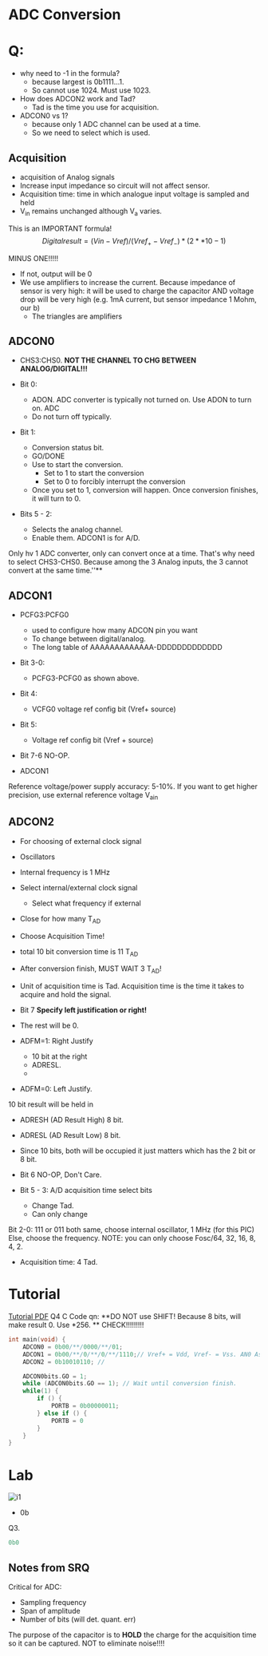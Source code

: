 
# ADC Conversion


# Q:
- why need to -1 in the formula?
	- because largest is 0b1111...1. 
	- So cannot use 1024. Must use 1023.
- How does ADCON2 work and Tad?
	- Tad is the time you use for acquisition. 
- ADCON0 vs 1?
	- because only 1 ADC channel can be used at a time.
	- So we need to select which is used.





## Acquisition
- acquisition of Analog signals
- Increase input impedance so circuit will not affect sensor.
- Acquisition time: time in which analogue input voltage is sampled and held
- V<sub>in</sub> remains unchanged although V<sub>a</sub> varies.

This is an IMPORTANT formula!
$$
Digital result = (Vin - Vref)/(Vref_+ - Vref_-) * (2**10-1)
$$


MINUS ONE!!!!!

- If not, output will be 0
- We use amplifiers to increase the current. Because impedance of sensor is very high: it will be used to charge the capacitor AND voltage drop will be very high (e.g. 1mA current, but sensor impedance 1 Mohm, our b)
	- The triangles are amplifiers


## ADCON0

- CHS3:CHS0.
**NOT THE CHANNEL TO CHG BETWEEN ANALOG/DIGITAL!!!**

- Bit 0:
	- ADON. ADC converter is typically not turned on. Use ADON to turn on. ADC
	- Do not turn off typically.
- Bit 1:
	- Conversion status bit.
	- GO/DONE
	- Use to start the conversion. 
		- Set to 1 to start the conversion
		- Set to 0 to forcibly interrupt the conversion
	- Once you set to 1, conversion will happen. Once conversion finishes, it will turn to 0.
- Bits 5 - 2:
	- Selects the analog channel.
	- Enable them. ADCON1 is for A/D.



Only hv 1 ADC converter, only can convert once at a time. That's why need to select CHS3-CHS0.
Because among the 3 Analog inputs, the 3 cannot convert at the same time.''**
## ADCON1
- PCFG3:PCFG0
	- used to configure how many ADCON pin you want
	- To change between digital/analog.
	- The long table of AAAAAAAAAAAAA-DDDDDDDDDDDDD 

- Bit 3-0:
	- PCFG3-PCFG0 as shown above.
- Bit 4:
	- VCFG0 voltage ref config bit (Vref+ source)
- Bit 5:
	- Voltage ref config bit (Vref + source)
- Bit 7-6 NO-OP.



- ADCON1





Reference voltage/power supply accuracy: 5-10%. If you want to get higher precision, use external reference voltage V<sub>ain</sub>

## ADCON2
- For choosing of external clock signal
- Oscillators
- Internal frequency is 1 MHz
- Select internal/external clock signal
	- Select what frequency if external
- Close for how many T<sub>AD</sub>
- Choose Acquisition Time!
- total 10 bit conversion time is 11 T<sub>AD</sub>
- After conversion finish, MUST WAIT 3 T<sub>AD</sub>!


- Unit of acquisition time is Tad. Acquisition time is the time it takes to acquire and hold the signal.



- Bit 7 
**Specify left justification or right!**
- The rest will be 0.
- ADFM=1: Right Justify
	- 10 bit at the right
	- ADRESL.
	- 
- ADFM=0: Left Justify.

10 bit result will be held in 
- ADRESH (AD Result High) 8 bit.
- ADRESL (AD Result Low) 8 bit.
- Since 10 bits, both will be occupied it just matters which has the 2 bit or 8 bit.


- Bit 6 NO-OP, Don't Care.

- Bit 5 - 3: A/D acquisition time select bits
	- Change Tad.
	- Can only change 

Bit 2-0: 
111 or 011 both same, choose internal oscillator, 1 MHz (for this PIC)
Else, choose the frequency.
NOTE: you can only choose Fosc/64, 32, 16, 8, 4, 2.


- Acquisition time: 4 Tad.

# Tutorial
[Tutorial PDF](MAPP_Tutorial_4.pdf)
Q4 C Code qn:
**DO NOT use SHIFT! Because 8 bits, will make result 0. Use \*256. **
CHECK!!!!!!!!!
```c
int main(void) {
	ADCON0 = 0b00/**/0000/**/01;
	ADCON1 = 0b00/**/0/**/0/**/1110;// Vref+ = Vdd, Vref- = Vss. AN0 As analog.
	ADCON2 = 0b10010110; // 

	ADCON0bits.GO = 1;
	while (ADCON0bits.GO == 1); // Wait until conversion finish.
	while(1) {
		if () {
			PORTB = 0b00000011;
		} else if () {
			PORTB = 0
		}
	}
}
```



# Lab

![i1](Pasted%20image%2020231121105042.png)
- 0b


Q3. 
```c
0b0
```





## Notes from SRQ
Critical for ADC:
- Sampling frequency
- Span of amplitude
- Number of bits (will det. quant. err)

The purpose of the capacitor is to **HOLD** the charge for the acquisition time so it can be captured. NOT to eliminate noise!!!!